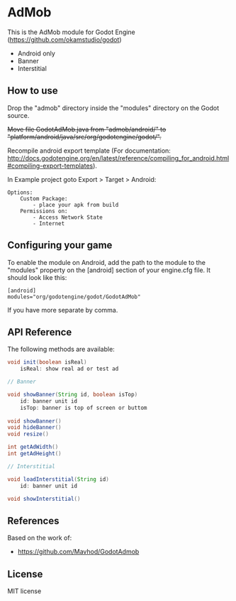 AdMob
=====
This is the AdMob module for Godot Engine (https://github.com/okamstudio/godot)
- Android only
- Banner
- Interstitial
 
How to use
----------
Drop the "admob" directory inside the "modules" directory on the Godot source.

~~Move file GodotAdMob.java from "admob/android/" to "platform/android/java/src/org/godotengine/godot/".~~

Recompile android export template (For documentation: http://docs.godotengine.org/en/latest/reference/compiling_for_android.html#compiling-export-templates).


In Example project goto Export > Target > Android:

	Options:
		Custom Package:
			- place your apk from build
		Permissions on:
			- Access Network State
			- Internet

Configuring your game
---------------------

To enable the module on Android, add the path to the module to the "modules" property on the [android] section of your engine.cfg file. It should look like this:

	[android]
	modules="org/godotengine/godot/GodotAdMob"

If you have more separate by comma.

API Reference
-------------

The following methods are available:
```java
void init(boolean isReal)
	isReal: show real ad or test ad

// Banner

void showBanner(String id, boolean isTop)
	id: banner unit id
	isTop: banner is top of screen or buttom
	
void showBanner()
void hideBanner()
void resize()

int getAdWidth()
int getAdHeight()

// Interstitial

void loadInterstitial(String id)
	id: banner unit id

void showInterstitial()
```

References
-------------
Based on the work of:
* https://github.com/Mavhod/GodotAdmob

License
-------------
MIT license


